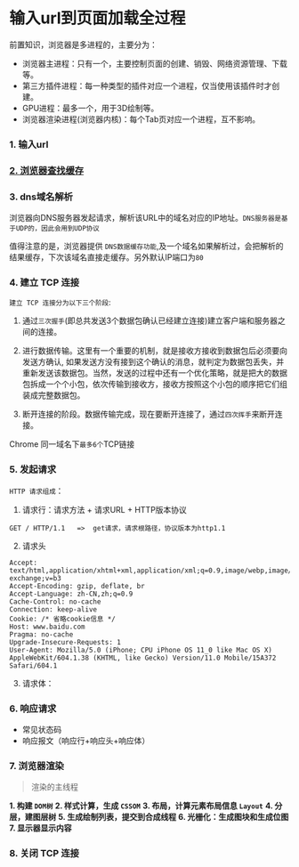 # 输入url到页面加载全过程

前置知识，浏览器是多进程的，主要分为：
- 浏览器主进程：只有一个，主要控制页面的创建、销毁、网络资源管理、下载等。
- 第三方插件进程：每一种类型的插件对应一个进程，仅当使用该插件时才创建。
- GPU进程：最多一个，用于3D绘制等。
- 浏览器渲染进程(浏览器内核)：每个Tab页对应一个进程，互不影响。

### 1. 输入url

### [2. 浏览器查找缓存](./6.2%E6%B5%8F%E8%A7%88%E5%99%A8%E7%BC%93%E5%AD%98.md)

### 3. dns域名解析

浏览器向DNS服务器发起请求，解析该URL中的域名对应的IP地址。`DNS服务器是基于UDP的，因此会用到UDP协议`


值得注意的是，浏览器提供 `DNS数据缓存功能`,及一个域名如果解析过，会把解析的结果缓存，下次该域名直接走缓存。另外默认IP端口为`80`



### 4. 建立 TCP 连接

`建立 TCP 连接分为以下三个阶段`:

  1. 通过`三次握手`(即总共发送3个数据包确认已经建立连接)建立客户端和服务器之间的连接。

  2. 进行数据传输。这里有一个重要的机制，就是接收方接收到数据包后必须要向发送方确认, 如果发送方没有接到这个确认的消息，就判定为数据包丢失，并重新发送该数据包。当然，发送的过程中还有一个优化策略，就是把大的数据包拆成一个个小包，依次传输到接收方，接收方按照这个小包的顺序把它们组装成完整数据包。

  3. 断开连接的阶段。数据传输完成，现在要断开连接了，通过`四次挥手`来断开连接。


Chrome 同一域名下`最多6个`TCP链接

### 5. 发起请求

`HTTP 请求组成`：

  1. 请求行：请求方法 + 请求URL + HTTP版本协议
```http
GET / HTTP/1.1   =>  get请求，请求根路径，协议版本为http1.1
```

  2. 请求头

  ```http
  Accept: text/html,application/xhtml+xml,application/xml;q=0.9,image/webp,image/apng,*/*;q=0.8,application/signed-exchange;v=b3
  Accept-Encoding: gzip, deflate, br
  Accept-Language: zh-CN,zh;q=0.9
  Cache-Control: no-cache
  Connection: keep-alive
  Cookie: /* 省略cookie信息 */
  Host: www.baidu.com
  Pragma: no-cache
  Upgrade-Insecure-Requests: 1
  User-Agent: Mozilla/5.0 (iPhone; CPU iPhone OS 11_0 like Mac OS X) AppleWebKit/604.1.38 (KHTML, like Gecko) Version/11.0 Mobile/15A372 Safari/604.1
  ```

  3. 请求体：

### 6. 响应请求

  - 常见状态码
  - 响应报文（响应行+响应头+响应体）

### 7. 浏览器渲染

> 渲染的主线程

**1. 构建 `DOM树`**
**2. 样式计算，生成 `CSSOM`**
**3. 布局，计算元素布局信息 `Layout`**
**4. 分层，建图层树**
**5. 生成绘制列表，提交到合成线程**
**6. 光栅化：生成图块和生成位图**
**7. 显示器显示内容**

### 8. 关闭 TCP 连接

